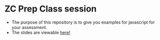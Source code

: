 # ZC Prep Class session
* The purpose of this repository is to give you examples for javascript for your assessment.
* The slides are viewable [here!](https://git-leon.github.io/myslides/zcpreparations-applicantprepclass.html#/)
